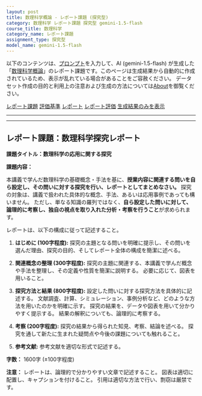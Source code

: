 ```yaml
---
layout: post
title: 数理科学概論 - レポート課題 (探究型)
category: 数理科学 レポート課題 探究型 gemini-1.5-flash
course_title: 数理科学
category_name: レポート課題
assignment_type: 探究型
model_name: gemini-1.5-flash
---
```


以下のコンテンツは、[プロンプト](https://github.com/takedatoshiyuki/synthetic_assignments/tree/main/generated/数理科学/gemini-1.5-flash/prompt_レポート課題-探究型.md)を入力して、AI (gemini-1.5-flash) が生成した「[数理科学概論](/contents/数理科学/)」のレポート課題です。このページは生成結果から自動的に作成されているため、表示が乱れている場合があることをご容赦ください。
データセット作成の目的と利用上の注意および生成の方法については[About](/About)を御覧ください。

[レポート課題](../レポート課題-探究型)
[評価基準](../評価基準-探究型)
[レポート](../レポート-探究型)
[レポート評価](../レポート評価-探究型)
[生成結果のみを表示](https://github.com/takedatoshiyuki/synthetic_assignments/tree/main/generated/数理科学/gemini-1.5-flash/レポート課題-探究型.md)
  

***
***
  
## レポート課題：数理科学探究レポート

**課題タイトル：数理科学の応用に関する探究**

**課題内容：**

本講義で学んだ数理科学の基礎概念・手法を基に、**授業内容に関連する問いを自ら設定し、その問いに対する探究を行い、レポートとしてまとめなさい。**  探究の対象は、講義で扱われた具体的な概念、手法、あるいは応用事例であっても構いません。  ただし、単なる知識の羅列ではなく、**自ら設定した問いに対して、論理的に考察し、独自の視点を取り入れた分析・考察を行うこと**が求められます。

レポートは、以下の構成に従って記述すること。

1. **はじめに (100字程度):**  探究の主題となる問いを明確に提示し、その問いを選んだ理由、探究の目的、そしてレポート全体の構成を簡潔に述べる。

2. **関連概念の整理 (300字程度):**  探究の主題に関連する、本講義で学んだ概念や手法を整理し、その定義や性質を簡潔に説明する。  必要に応じて、図表を用いること。

3. **探究方法と結果 (800字程度):**  設定した問いに対する探究方法を具体的に記述する。  文献調査、計算、シミュレーション、事例分析など、どのような方法を用いたのかを明確に示す。  探究の結果を、データや図表を用いて分かりやすく提示する。  結果の解釈についても、論理的に考察する。

4. **考察 (200字程度):**  探究の結果から得られた知見、考察、結論を述べる。  探究を通して新たに生まれた疑問点や今後の課題についても触れること。

5. **参考文献:**  参考文献を適切な形式で記述する。


**字数：** 1600字 (±100字程度)


**注意：**  レポートは、論理的で分かりやすい文章で記述すること。  図表は適切に配置し、キャプションを付けること。  引用は適切な方法で行い、剽窃は厳禁です。
